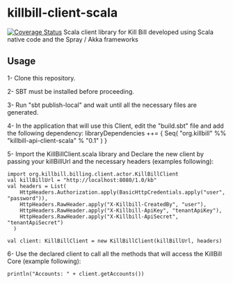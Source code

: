 killbill-client-scala
====================
[![Coverage Status](https://coveralls.io/repos/jgomez-vp/killbill-client-scala/badge.svg?branch=master&service=github)](https://coveralls.io/github/jgomez-vp/killbill-client-scala?branch=master)
Scala client library for Kill Bill developed using Scala native code and the Spray / Akka frameworks

Usage
-----

1- Clone this repository.

2- SBT must be installed before proceeding.

3- Run "sbt publish-local" and wait until all the necessary files are generated.

4- In the application that will use this Client, edit the "build.sbt" file and add the following dependency:
    libraryDependencies ++= {
      Seq(
        "org.killbill" %% "killbill-api-client-scala" % "0.1"
      )
    }

5- Import the KillBillClient.scala library and Declare the new client by passing your killBillUrl and the necessary headers (examples following):

    import org.killbill.billing.client.actor.KillBillClient
    val killBillUrl = "http://localhost:8080/1.0/kb"
    val headers = List(
        HttpHeaders.Authorization.apply(BasicHttpCredentials.apply("user", "password")),
        HttpHeaders.RawHeader.apply("X-Killbill-CreatedBy", "user"),
        HttpHeaders.RawHeader.apply("X-Killbill-ApiKey", "tenantApiKey"),
        HttpHeaders.RawHeader.apply("X-Killbill-ApiSecret", "tenantApiSecret")
      )

    val client: KillBillClient = new KillBillClient(killBillUrl, headers)

6- Use the declared client to call all the methods that will access the KillBill Core (example following):

    println("Accounts: " + client.getAccounts())
